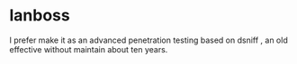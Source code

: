# lanboss
I prefer make it as an advanced penetration testing based on dsniff , an old effective without maintain about ten years.
